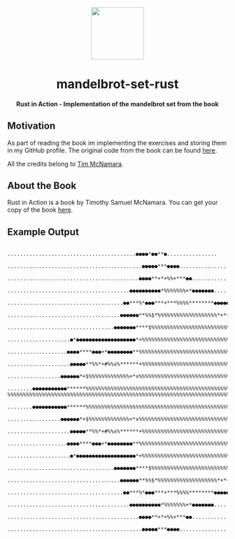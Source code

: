 <div>
  <div align="center" style="display: block; text-align: center;">
    <img src="https://avatars.githubusercontent.com/u/57232797?s=200&v=4" height="120" width="120" />
  </div>
  <h1 align="center">mandelbrot-set-rust</h1>
  <h4 align="center">
    Rust in Action - Implementation of the mandelbrot set from
    the book
  </h4>
</div>

## Motivation

As part of reading the book im implementing the exercises and storing them
in my GitHub profile. The original code from the book can be found [here](https://github.com/rust-in-action/code).

All the credits belong to [Tim McNamara](https://github.com/timClicks).

## About the Book

Rust in Action is a book by Timothy Samuel McNamara. You can get your
copy of the book [here](https://www.manning.com/books/rust-in-action).

## Example Output

```
                 .........................................●●●●*●●**●................
              ...........................................●●●●●***●●●●..................
           ..........................................●●●●**+*+%%+***●●....................
         .......................................●●●●●●●●●●*%%%%%%%+*●●●●●●●.................
       .....................................●●***%*●●●***+***%%%%********●●●●●●*●.............
     ....................................●●●●●●**%%$*%%%%%%%%%%%%%%%%%%%*+*+x***●●..............
    ..................................●●●●●●●****$%%%%%%%%%%%%%%%%%%%%%%%%%%%%*●●●...............
   ....................●*●●●●●●●●●●●●●●●●●●●*+%%%%%%%%%%%%%%%%%%%%%%%%%%%%%%%%%*●●●...............
  ...................●●●●****●●●+*●●●●●●●●**%%%%%%%%%%%%%%%%%%%%%%%%%%%%%%%%%%%%%**●...............
 ....................●●●●●**%%*+#%%x%******+%%%%%%%%%%%%%%%%%%%%%%%%%%%%%%%%%%%%**●●................
 .................●●●●●●*+$%%%%%%%%%%%%%+*x%%%%%%%%%%%%%%%%%%%%%%%%%%%%%%%%%%%%%*●●.................
 ........●●●●●●●●●●●******%%%%%%%%%%%%%%%%%%%%%%%%%%%%%%%%%%%%%%%%%%%%%%%%%%%%%*●●..................
%%%%%%%%%%%%%%%%%%%%%%%%%%%%%%%%%%%%%%%%%%%%%%%%%%%%%%%%%%%%%%%%%%%%%%%%%%%%**●●●●..................
 ........●●●●●●●●●●●******%%%%%%%%%%%%%%%%%%%%%%%%%%%%%%%%%%%%%%%%%%%%%%%%%%%%%*●●..................
 .................●●●●●●*+$%%%%%%%%%%%%%+*x%%%%%%%%%%%%%%%%%%%%%%%%%%%%%%%%%%%%%*●●.................
 ....................●●●●●**%%*+#%%x%******+%%%%%%%%%%%%%%%%%%%%%%%%%%%%%%%%%%%%**●●................
  ...................●●●●****●●●+*●●●●●●●●**%%%%%%%%%%%%%%%%%%%%%%%%%%%%%%%%%%%%%**●...............
   ....................●*●●●●●●●●●●●●●●●●●●●*+%%%%%%%%%%%%%%%%%%%%%%%%%%%%%%%%%*●●●...............
    ..................................●●●●●●●****$%%%%%%%%%%%%%%%%%%%%%%%%%%%%*●●●...............
     ....................................●●●●●●**%%$*%%%%%%%%%%%%%%%%%%%*+*+x***●●..............
       .....................................●●***%*●●●***+***%%%%********●●●●●●*●.............
         .......................................●●●●●●●●●●*%%%%%%%+*●●●●●●●.................
           ..........................................●●●●**+*+%%+***●●....................
              ...........................................●●●●●***●●●●..................
```
